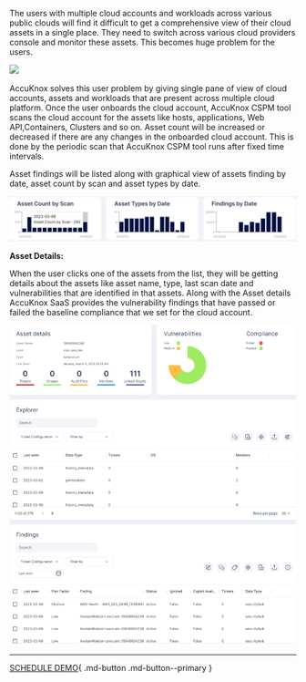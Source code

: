 

The users with multiple cloud accounts and workloads across various public clouds will find it difficult to get a comprehensive view of their cloud assets in a single place. They need to switch across various cloud providers console and monitor these assets. This becomes huge problem for the users. 

![](/use-cases/images/assets-1.png)

AccuKnox solves this user problem by giving single pane of view of cloud accounts, assets and workloads that are present across multiple cloud platform. Once the user onboards the cloud account, AccuKnox CSPM tool scans the cloud account for the assets like hosts, applications, Web API,Containers, Clusters and so on. Asset count will be increased or decreased if there are any changes in the onboarded cloud account. This is done by the periodic scan that AccuKnox CSPM tool runs after fixed time intervals. 

Asset findings will be listed along with graphical view of assets finding by date,  asset count by scan and asset types by date. 

![](/use-cases/images/assets-2.png)

**Asset Details:** 

When the user clicks one of the assets from the list, they will be getting details about the assets like asset name, type, last scan date and vulnerabilities that are identified in that assets. Along with the Asset details AccuKnox SaaS provides the vulnerability findings that have passed or failed the baseline compliance that we set for the cloud account. 

![](/use-cases/images/assets-3.png)

- - - 
[SCHEDULE DEMO](https://www.accuknox.com/contact-us){ .md-button .md-button--primary }